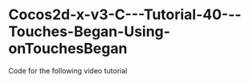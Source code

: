 Cocos2d-x-v3-C---Tutorial-40---Touches-Began-Using-onTouchesBegan
=================================================================

Code for the following video tutorial 
